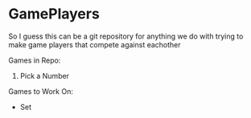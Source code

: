 # GamePlayers

So I guess this can be a git repository for anything we do with trying to make game players that compete against eachother


Games in Repo:
1. Pick a Number


Games to Work On:
- Set
